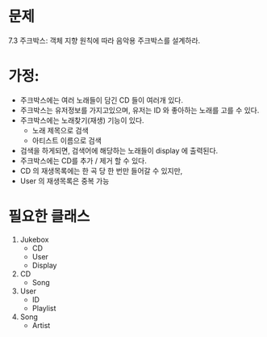 # 문제
7.3 주크박스: 객체 지향 원칙에 따라 음악용 주크박스를 설계하라.

# 가정:
- 주크박스에는 여러 노래들이 담긴 CD 들이 여러개 있다.
- 주크박스는 유저정보를 가지고있으며, 유저는 ID 와 좋아하는 노래를 고를 수 있다.
- 주크박스에는 노래찾기(재생) 기능이 있다.
    - 노래 제목으로 검색
    - 아티스트 이름으로 검색
- 검색을 하게되면, 검색어에 해당하는 노래들이 display 에 출력된다.
- 주크박스에는 CD를 추가 / 제거 할 수 있다.
- CD 의 재생목록에는 한 곡 당 한 번만 들어갈 수 있지만,
- User 의 재생목록은 중복 가능
 
# 필요한 클래스
1. Jukebox
    - CD
    - User
    - Display
2. CD
    - Song
3. User
    - ID
    - Playlist
4. Song
    - Artist